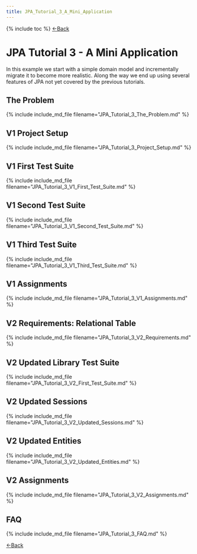 ```yaml
---
title: JPA_Tutorial_3_A_Mini_Application
---
```

{% include toc %}
[<-Back](EJB_3_and_Java_Persistence_API)

# JPA Tutorial 3 - A Mini Application

In this example we start with a simple domain model and incrementally migrate it to become more realistic. Along the way we end up using several features of JPA not yet covered by the previous tutorials.

## The Problem
{% include include_md_file filename="JPA_Tutorial_3_The_Problem.md" %}

## V1 Project Setup
{% include include_md_file filename="JPA_Tutorial_3_Project_Setup.md" %}
## V1 First Test Suite
{% include include_md_file filename="JPA_Tutorial_3_V1_First_Test_Suite.md" %}

## V1 Second Test Suite
{% include include_md_file filename="JPA_Tutorial_3_V1_Second_Test_Suite.md" %}

## V1 Third Test Suite
{% include include_md_file filename="JPA_Tutorial_3_V1_Third_Test_Suite.md" %}

## V1 Assignments
{% include include_md_file filename="JPA_Tutorial_3_V1_Assignments.md" %}

## V2 Requirements: Relational Table
{% include include_md_file filename="JPA_Tutorial_3_V2_Requirements.md" %}

## V2 Updated Library Test Suite
{% include include_md_file filename="JPA_Tutorial_3_V2_First_Test_Suite.md" %}

## V2 Updated Sessions
{% include include_md_file filename="JPA_Tutorial_3_V2_Updated_Sessions.md" %}

## V2 Updated Entities
{% include include_md_file filename="JPA_Tutorial_3_V2_Updated_Entities.md" %}

## V2 Assignments
{% include include_md_file filename="JPA_Tutorial_3_V2_Assignments.md" %}

## FAQ
{% include include_md_file filename="JPA_Tutorial_3_FAQ.md" %}

[<-Back](EJB_3_and_Java_Persistence_API)
